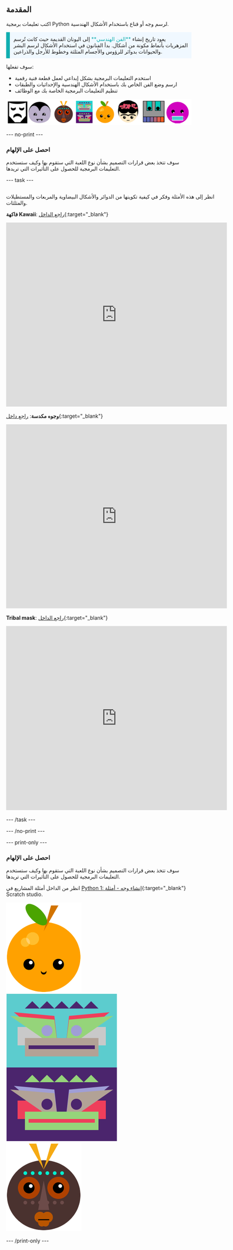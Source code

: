 ## المقدمة

اكتب تعليمات برمجية Python لرسم وجه أو قناع باستخدام الأشكال الهندسية.

<p style="border-left: solid; border-width:10px; border-color: #0faeb0; background-color: aliceblue; padding: 10px;">
يعود تاريخ إنشاء <span style="color: #0faeb0">**الفن الهندسي**</span> إلى اليونان القديمة حيث كانت تُرسم المزهريات بأنماط مكونة من أشكال. بدأ الفنانون في استخدام الأشكال لرسم البشر والحيوانات بدوائر للرؤوس والأجسام المثلثة وخطوط للأرجل والذراعين.
</p>

سوف تفعلها:

+ استخدم التعليمات البرمجية بشكل إبداعي لعمل قطعة فنية رقمية
+ ارسم وضع الفن الخاص بك باستخدام الأشكال الهندسية والإحداثيات والطبقات
+ تنظيم التعليمات البرمجية الخاصة بك مع الوظائف

![أمثلة لوجوه مختلفة.](images/strip.png)

--- no-print ---

### احصل على الإلهام

سوف تتخذ بعض قرارات التصميم بشأن نوع اللعبة التي ستقوم بها وكيف ستستخدم التعليمات البرمجية للحصول على التأثيرات التي تريدها.

--- task ---
<div style="display: flex; flex-wrap: wrap">
<div style="flex-basis: 175px; flex-grow: 1">  

انظر إلى هذه الأمثلة وفكر في كيفية تكوينها من الدوائر والأشكال البيضاوية والمربعات والمستطيلات والمثلثات.

**فاكهة Kawaii**: [راجع الداخل](https://trinket.io/python/40c029bce6){:target="_blank"}
<div class="trinket">
  <iframe src="https://trinket.io/embed/python/40c029bce6?outputOnly=true&start=result" width="600" height="500" frameborder="0" marginwidth="0" marginheight="0" allowfullscreen>
  </iframe>
</div>

**وجوه مكدسة**: [راجع داخل](https://trinket.io/python/8a612f747d){:target="_blank"}
<div class="trinket">
  <iframe src="https://trinket.io/embed/python/8a612f747d?outputOnly=true&start=result" width="600" height="500" frameborder="0" marginwidth="0" marginheight="0" allowfullscreen>
  </iframe>
</div>

**Tribal mask**: [راجع الداخل](https://trinket.io/python/1ff5abf279){:target="_blank"}
<div class="trinket">
  <iframe src="https://trinket.io/embed/python/1ff5abf279?outputOnly=true&start=result" width="600" height="500" frameborder="0" marginwidth="0" marginheight="0" allowfullscreen>
  </iframe>
</div>

</div>
</div>

--- /task ---

--- /no-print ---

--- print-only ---

### احصل على الإلهام

سوف تتخذ بعض قرارات التصميم بشأن نوع اللعبة التي ستقوم بها وكيف ستستخدم التعليمات البرمجية للحصول على التأثيرات التي تريدها.

انظر من الداخل أمثلة المشاريع في [Python 1: إنشاء وجه - أمثلة](https://trinket.io/library/folder/make-a-face-examples){:target="_blank"} Scratch studio.

![منطقة الإخراج من مشروع فاكهة Kawaii.](images/smile.png) ![منطقة الإخراج من مشروع الوجوه المكدسة.](images/stacked.png) ![منطقة الإخراج من مشروع الوجوه المكدسة.](images/tribal.png)

--- /print-only ---

